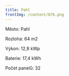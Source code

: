 ```yaml
---
title: Pahl
frontImg: /content/876.png
---
```

Město: Pahl

Rozloha: 64 m2

Výkon:  12,8 kWp

Baterie:  17,4 kWh

Počet panelů: 32